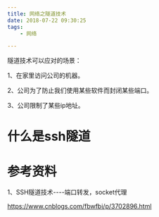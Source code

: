 ```yaml
---
title: 网络之隧道技术
date: 2018-07-22 09:30:25
tags:
	- 网络

---
```




隧道技术可以应对的场景：

1、在家里访问公司的机器。

2、公司为了防止我们使用某些软件而封闭某些端口。

3、公司限制了某些ip地址。

# 什么是ssh隧道



# 参考资料

1、SSH隧道技术----端口转发，socket代理

https://www.cnblogs.com/fbwfbi/p/3702896.html
